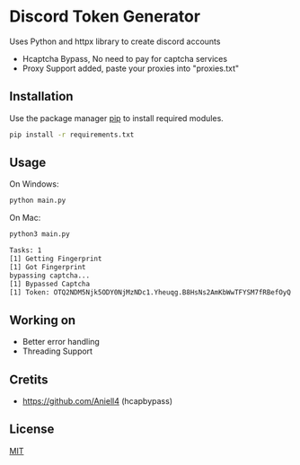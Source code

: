 # Discord Token Generator

Uses Python and httpx library to create discord accounts
- Hcaptcha Bypass, No need to pay for captcha services
- Proxy Support added, paste your proxies into "proxies.txt"



## Installation

Use the package manager [pip](https://pip.pypa.io/en/stable/) to install required modules.

```bash
pip install -r requirements.txt
```


## Usage
On Windows:
```bash
python main.py
```
On Mac:
```bash
python3 main.py
```


```bash
Tasks: 1
[1] Getting Fingerprint
[1] Got Fingerprint
bypassing captcha...
[1] Bypassed Captcha
[1] Token: OTQ2NDM5Njk5ODY0NjMzNDc1.Yheuqg.B8HsNs2AmKbWwTFYSM7fRBefOyQ

```

## Working on
- Better error handling
- Threading Support
## Cretits
- https://github.com/Aniell4 (hcapbypass)

## License
[MIT](https://choosealicense.com/licenses/mit/)

